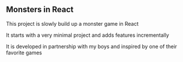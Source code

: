 ## Monsters in React

This project is slowly build up a monster game in React

It starts with a very minimal project and adds features incrementally

It is developed in partnership with my boys and inspired by one of their favorite games